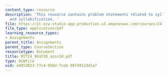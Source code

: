 ```yaml
---
content_type: resource
description: 'This resource contains problem statements related to syllables I: structure
  and syllabification. '
file: https://ol-ocw-studio-app-production.s3.amazonaws.com/courses/24-901-language-and-its-structure-i-phonology-fall-2010/a485382377c4956d7ceb98f4912dd1a7_MIT24_901F10_assn18.pdf
file_type: application/pdf
learning_resource_types:
- Assignments
parent_title: Assignments
parent_type: CourseSection
resourcetype: Document
title: MIT24_901F10_assn18.pdf
type: OCWFile
uid: a4853823-77c4-956d-7ceb-98f4912dd1a7
---
```

